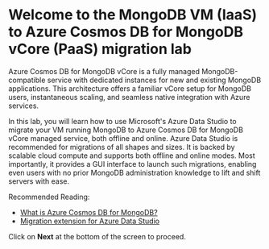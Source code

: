 # Welcome to the MongoDB VM (IaaS) to Azure Cosmos DB for MongoDB vCore (PaaS) migration lab

Azure Cosmos DB for MongoDB vCore is a fully managed MongoDB-compatible service with dedicated instances for new and existing MongoDB applications. This architecture offers a familiar vCore setup for MongoDB users, instantaneous scaling, and seamless native integration with Azure services.

In this lab, you will learn how to use Microsoft's Azure Data Studio to migrate your VM running MongoDB to Azure Cosmos DB for MongoDB vCore managed service, both offline and online. Azure Data Studio is recommended for migrations of all shapes and sizes. It is backed by scalable cloud compute and supports both offline and online modes. Most importantly, it provides a GUI interface to launch such migrations, enabling even users with no prior MongoDB administration knowledge to lift and shift servers with ease.

Recommended Reading:
- [What is Azure Cosmos DB for MongoDB?](https://learn.microsoft.com/en-us/azure/cosmos-db/mongodb/introduction)
- [Migration extension for Azure Data Studio](https://learn.microsoft.com/en-us/azure-data-studio/extensions/azure-cosmos-db-mongodb-migration)

Click on **Next** at the bottom of the screen to proceed.
